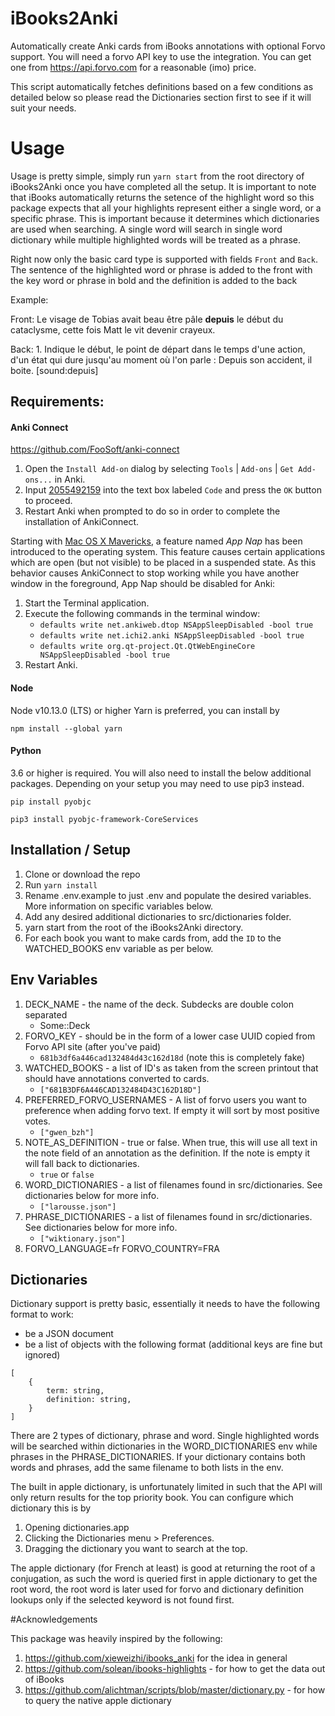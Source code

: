 # iBooks2Anki

Automatically create Anki cards from iBooks annotations with optional Forvo support. You will need a
forvo API key to use the integration. You can get one from https://api.forvo.com for a reasonable
(imo) price.

This script automatically fetches definitions based on a few conditions as detailed below so please
read the Dictionaries section first to see if it will suit your needs.

# Usage

Usage is pretty simple, simply run `yarn start` from the root directory of iBooks2Anki once you have
completed all the setup. It is important to note that iBooks automatically returns the setence of
the highlight word so this package expects that all your highlights represent either a single word,
or a specific phrase. This is important because it determines which dictionaries are used when
searching. A single word will search in single word dictionary while multiple highlighted words will
be treated as a phrase.

Right now only the basic card type is supported with fields `Front` and `Back`. The sentence of the
highlighted word or phrase is added to the front with the key word or phrase in bold and the
definition is added to the back

Example:

Front: Le visage de Tobias avait beau être pâle **depuis** le début du cataclysme, cette fois Matt
le vit devenir crayeux.

Back: 1. Indique le début, le point de départ dans le temps d'une action, d'un état qui dure
jusqu'au moment où l'on parle : Depuis son accident, il boite. [sound:depuis]

## Requirements:

#### Anki Connect

https://github.com/FooSoft/anki-connect

1.  Open the `Install Add-on` dialog by selecting `Tools` | `Add-ons` | `Get Add-ons...` in Anki.
2.  Input [2055492159](https://ankiweb.net/shared/info/2055492159) into the text box labeled `Code`
    and press the `OK` button to proceed.
3.  Restart Anki when prompted to do so in order to complete the installation of AnkiConnect.

Starting with [Mac OS X Mavericks](https://en.wikipedia.org/wiki/OS_X_Mavericks), a feature named
_App Nap_ has been introduced to the operating system. This feature causes certain applications
which are open (but not visible) to be placed in a suspended state. As this behavior causes
AnkiConnect to stop working while you have another window in the foreground, App Nap should be
disabled for Anki:

1.  Start the Terminal application.
2.  Execute the following commands in the terminal window:
    - `defaults write net.ankiweb.dtop NSAppSleepDisabled -bool true`
    - `defaults write net.ichi2.anki NSAppSleepDisabled -bool true`
    - `defaults write org.qt-project.Qt.QtWebEngineCore NSAppSleepDisabled -bool true`
3.  Restart Anki.

#### Node

Node v10.13.0 (LTS) or higher Yarn is preferred, you can install by

```
npm install --global yarn
```

#### Python

3.6 or higher is required. You will also need to install the below additional packages. Depending on
your setup you may need to use pip3 instead.

```
pip install pyobjc
```

```
pip3 install pyobjc-framework-CoreServices
```

## Installation / Setup

1. Clone or download the repo
2. Run `yarn install`
3. Rename .env.example to just .env and populate the desired variables. More information on specific
   variables below.
4. Add any desired additional dictionaries to src/dictionaries folder.
5. yarn start from the root of the iBooks2Anki directory.
6. For each book you want to make cards from, add the `ID` to the WATCHED_BOOKS env variable as per
   below.

## Env Variables

1. DECK_NAME - the name of the deck. Subdecks are double colon separated
   - Some::Deck
2. FORVO_KEY - should be in the form of a lower case UUID copied from Forvo API site (after you've
   paid)
   - `681b3df6a446cad132484d43c162d18d` (note this is completely fake)
3. WATCHED_BOOKS - a list of ID's as taken from the screen printout that should have annotations
   converted to cards.
   - `["681B3DF6A446CAD132484D43C162D18D"]`
4. PREFERRED_FORVO_USERNAMES - A list of forvo users you want to preference when adding forvo text.
   If empty it will sort by most positive votes.
   - `["gwen_bzh"]`
5. NOTE_AS_DEFINITION - true or false. When true, this will use all text in the note field of an
   annotation as the definition. If the note is empty it will fall back to dictionaries.
   - `true` or `false`
6. WORD_DICTIONARIES - a list of filenames found in src/dictionaries. See dictionaries below for
   more info.
   - `["larousse.json"]`
7. PHRASE_DICTIONARIES - a list of filenames found in src/dictionaries. See dictionaries below for
   more info.
   - `["wiktionary.json"]`
8. FORVO_LANGUAGE=fr FORVO_COUNTRY=FRA

## Dictionaries

Dictionary support is pretty basic, essentially it needs to have the following format to work:

- be a JSON document
- be a list of objects with the following format (additional keys are fine but ignored)

```
[
    {
        term: string,
        definition: string,
    }
]
```

There are 2 types of dictionary, phrase and word. Single highlighted words will be searched within
dictionaries in the WORD_DICTIONARIES env while phrases in the PHRASE_DICTIONARIES. If your
dictionary contains both words and phrases, add the same filename to both lists in the env.

The built in apple dictionary, is unfortunately limited in such that the API will only return
results for the top priority book. You can configure which dictionary this is by

1. Opening dictionaries.app
2. Clicking the Dictionaries menu > Preferences.
3. Dragging the dictionary you want to search at the top.

The apple dictionary (for French at least) is good at returning the root of a conjugation, as such
the word is queried first in apple dictionary to get the root word, the root word is later used for
forvo and dictionary definition lookups only if the selected keyword is not found first.

#Acknowledgements

This package was heavily inspired by the following:

1. https://github.com/xieweizhi/ibooks_anki for the idea in general
2. https://github.com/solean/ibooks-highlights - for how to get the data out of iBooks
3. https://github.com/alichtman/scripts/blob/master/dictionary.py - for how to query the native
   apple dictionary
